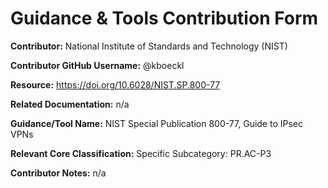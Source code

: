 # Guidance & Tools Contribution Form

**Contributor:** National Institute of Standards and Technology (NIST)

**Contributor GitHub Username:** @kboeckl

**Resource:** https://doi.org/10.6028/NIST.SP.800-77

**Related Documentation:** n/a

**Guidance/Tool Name:** NIST Special Publication 800-77, Guide to IPsec VPNs

**Relevant Core Classification:** Specific Subcategory: PR.AC-P3

**Contributor Notes:** n/a
